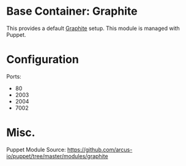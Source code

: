 # Base Container: Graphite
This provides a default [Graphite](http://graphite.wikidot.com/) setup.  This module is managed with Puppet.

# Configuration
Ports:
* 80
* 2003
* 2004
* 7002

# Misc.
Puppet Module Source: https://github.com/arcus-io/puppet/tree/master/modules/graphite

